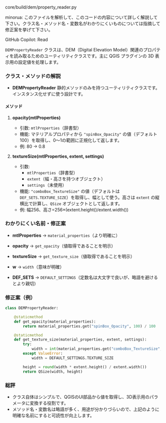 core/build/dem/property_reader.py

minorua: このファイルを解析して、このコードの内容について詳しく解説して下さい。クラス名・メソッド名・変数名がわかりにくいものについては指摘して修正案を挙げて下さい。

GitHub Copilot: Read [](file:///d%3A/Users/minorua/QGIS/plugins/Qgis2threejs/core/build/dem/property_reader.py)

`DEMPropertyReader` クラスは、DEM（Digital Elevation Model）関連のプロパティを読み取るためのユーティリティクラスです。主に QGIS プラグインの 3D 表示用の設定値を処理します。

### クラス・メソッドの解説

- **DEMPropertyReader**
  静的メソッドのみを持つユーティリティクラスです。インスタンス化せずに使う設計です。

#### メソッド

1. **opacity(mtlProperties)**
   - 引数: `mtlProperties`（辞書型）
   - 機能: マテリアルプロパティから `"spinBox_Opacity"` の値（デフォルト100）を取得し、0〜1の範囲に正規化して返します。
   - 例: 80 → 0.8

2. **textureSize(mtlProperties, extent, settings)**
   - 引数:
     - `mtlProperties`（辞書型）
     - `extent`（幅・高さを持つオブジェクト）
     - `settings`（未使用）
   - 機能: `"comboBox_TextureSize"` の値（デフォルトは `DEF_SETS.TEXTURE_SIZE`）を取得し、幅として使う。高さは `extent` の縦横比で計算し、`QSize` オブジェクトとして返します。
   - 例: 幅256、高さ=256×(extent.height()/extent.width())

### わかりにくい名前・修正案

- **mtlProperties**
  → `material_properties`（より明確に）

- **opacity**
  → `get_opacity`（値取得であることを明示）

- **textureSize**
  → `get_texture_size`（値取得であることを明示）

- **w**
  → `width`（意味が明確）

- **DEF_SETS**
  → `DEFAULT_SETTINGS`（定数名は大文字で良いが、略語を避けるとより親切）

### 修正案（例）

```python
class DEMPropertyReader:

    @staticmethod
    def get_opacity(material_properties):
        return material_properties.get("spinBox_Opacity", 100) / 100

    @staticmethod
    def get_texture_size(material_properties, extent, settings):
        try:
            width = int(material_properties.get("comboBox_TextureSize", DEFAULT_SETTINGS.TEXTURE_SIZE))
        except ValueError:
            width = DEFAULT_SETTINGS.TEXTURE_SIZE

        height = round(width * extent.height() / extent.width())
        return QSize(width, height)
```

### 総評

- クラス自体はシンプルで、QGISのUI部品から値を取得し、3D表示用のパラメータに変換する役割です。
- メソッド名・変数名は略語が多く、用途が分かりづらいので、上記のように明確な名前にすると可読性が向上します。